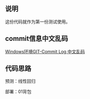 ## 说明

这份代码就作为第一份测试使用。

## commit信息中文乱码

[Windows环境GIT-Commit Log 中文乱码](http://blog.csdn.net/wangyingtong/article/details/53612444)

## 代码思路

预测：线性回归

部署：01背包

